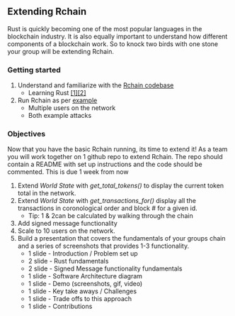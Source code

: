 ## Extending Rchain

Rust is quickly becoming one of the most popular languages in the blockchain industry. It is also equally important to understand how different components of a blockchain work. So to knock two birds with one stone your group will be extending Rchain. 

### Getting started
 1. Understand and familiarize with the [Rchain codebase](https://github.com/Mereep/rchain)
	 * Learning Rust [[1]](https://doc.rust-lang.org/rust-by-example/)[[2]](https://youtu.be/U1EFgCNLDB8) 
 2. Run Rchain as per [example](https://github.com/Mereep/rchain/raw/gh-pages/Blockchain%20Article%20Part%201.pdf) 
	 * Multiple users on the network
	 * Both example attacks
   
### Objectives
Now that you have the basic Rchain running, its time to extend it! As a team you will work together on 1 github repo to extend Rchain. The repo should contain a README with set up instructions and the code should be commented. This is due 1 week from now

 1. Extend *World State* with *get_total_tokens()* to display the current token total in the network.
 2. Extend *World State* with *get_transactions_for()*  display all the transactions in coronological order and block # for a given id.
 	 * Tip: 1 & 2can be calculated by walking through the chain
 3. Add signed message functionality 
 4. Scale to 10 users on the network.
 5. Build a presentation that covers the fundamentals of your groups chain and a series of screenshots that provides 1-3 functionality. 
    * 1 slide - Introduction / Problem set up
    * 2 slide - Rust fundamentals 
    * 2 slide - Signed Message functionality fundamentals 
    * 1 slide - Software Architecture diagram
    * 1 slide - Demo (screenshots, gif, video) 
    * 1 slide - Key take aways / Challenges 
    * 1 slide - Trade offs to this approach 
    * 1 slide - Contributions


